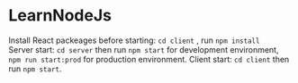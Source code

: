 # LearnNodeJs
Install React packeages before starting: ```cd client``` , run ```npm install``` 
<br/>
Server start: ```cd server``` then run ```npm start``` for development environment, ```npm run start:prod``` for production environment.
Client start: ```cd client``` then run ```npm start```.
